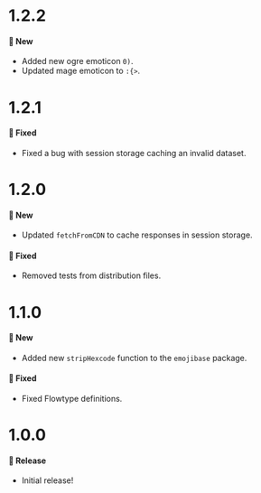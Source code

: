 # 1.2.2
#### 🚀 New
* Added new ogre emoticon `0)`.
* Updated mage emoticon to `:{>`.

# 1.2.1
#### 🐞 Fixed
* Fixed a bug with session storage caching an invalid dataset.

# 1.2.0
#### 🚀 New
* Updated `fetchFromCDN` to cache responses in session storage.

#### 🐞 Fixed
* Removed tests from distribution files.

# 1.1.0
#### 🚀 New
* Added new `stripHexcode` function to the `emojibase` package.

#### 🐞 Fixed
* Fixed Flowtype definitions.

# 1.0.0
#### 🎉 Release
* Initial release!
